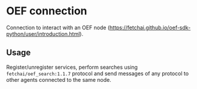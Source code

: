 # OEF connection

Connection to interact with an OEF node (<https://fetchai.github.io/oef-sdk-python/user/introduction.html>).

## Usage

Register/unregister services, perform searches using `fetchai/oef_search:1.1.7` protocol and send messages of any protocol to other agents connected to the same node.
